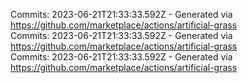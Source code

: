 Commits: 2023-06-21T21:33:33.592Z - Generated via https://github.com/marketplace/actions/artificial-grass
<br>
Commits: 2023-06-21T21:33:33.592Z - Generated via https://github.com/marketplace/actions/artificial-grass
<br>
Commits: 2023-06-21T21:33:33.592Z - Generated via https://github.com/marketplace/actions/artificial-grass
<br>
